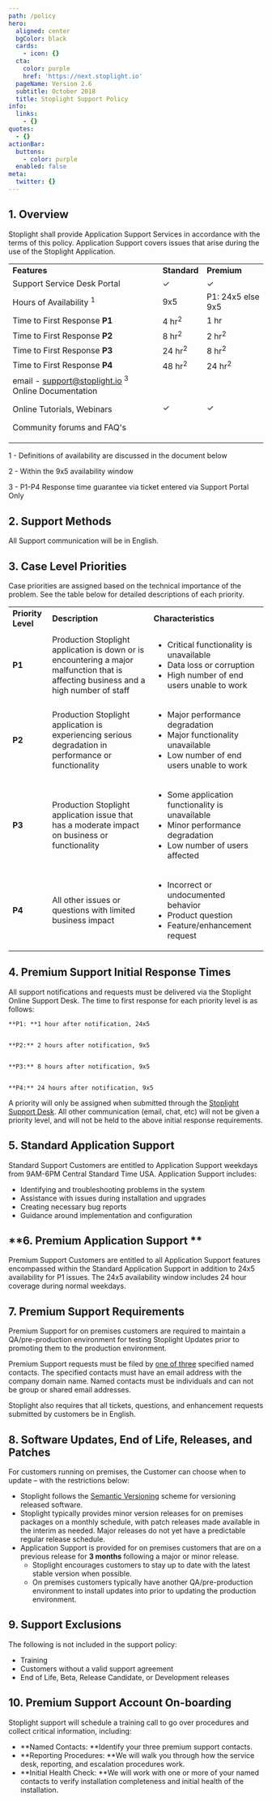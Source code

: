 ```yaml
---
path: /policy
hero:
  aligned: center
  bgColor: black
  cards:
    - icon: {}
  cta:
    color: purple
    href: 'https://next.stoplight.io'
  pageName: Version 2.6
  subtitle: October 2018
  title: Stoplight Support Policy
info:
  links:
    - {}
quotes:
  - {}
actionBar:
  buttons:
    - color: purple
  enabled: false
meta:
  twitter: {}
---
```

## **1. Overview**

Stoplight shall provide Application Support Services in accordance with the terms of this policy. Application Support covers issues that arise during the use of the Stoplight Application.


<table>
  <tr>
   <td><strong>Features</strong>
   </td>
   <td><strong>Standard</strong>
   </td>
   <td><strong>Premium</strong>
   </td>
  </tr>
  <tr>
   <td>Support Service Desk Portal
   </td>
   <td>✓
   </td>
   <td>✓
   </td>
  </tr>
  <tr>
   <td>Hours of Availability <sup>1</sup>
   </td>
   <td>9x5
   </td>
   <td>P1: 24x5 else 9x5
   </td>
  </tr>
  <tr>
   <td>Time to First Response <strong>P1</strong>
   </td>
   <td>4 hr<sup>2</sup>
   </td>
   <td>1 hr
   </td>
  </tr>
  <tr>
   <td>Time to First Response <strong>P2</strong> 
   </td>
   <td>8 hr<sup>2</sup>
   </td>
   <td>2 hr<sup>2</sup>
   </td>
  </tr>
  <tr>
   <td>Time to First Response <strong>P3</strong> 
   </td>
   <td>24 hr<sup>2</sup>
   </td>
   <td>8 hr<sup>2</sup>
   </td>
  </tr>
  <tr>
   <td>Time to First Response <strong>P4</strong> 
   </td>
   <td>48 hr<sup>2</sup>
   </td>
   <td>24 hr<sup>2</sup>
   </td>
  </tr>
  <tr>
   <td>email - <a href="mailto:support@stoplight.io">support@stoplight.io</a> <sup>3 </sup>Online Documentation
<p>
Online Tutorials, Webinars
<p>
Community forums and FAQ's
   </td>
   <td>✓
   </td>
   <td>✓
   </td>
  </tr>
</table>


1 - Definitions of availability are discussed in the document below

2 - Within the 9x5 availability window

3 - P1-P4 Response time guarantee via ticket entered via Support Portal Only


## **2. Support Methods**

All Support communication will be in English.


## **3. Case Level Priorities**

Case priorities are assigned based on the technical importance of the problem. See the table below for detailed descriptions of each priority.


<table>
  <tr>
   <td><strong>Priority Level</strong>
   </td>
   <td><strong>Description</strong>
   </td>
   <td><strong>Characteristics</strong>
   </td>
  </tr>
  <tr>
   <td><strong>P1</strong>
   </td>
   <td>Production Stoplight application is down or is encountering a major malfunction that is affecting business and a high number of staff
   </td>
   <td><ul>

<li>Critical functionality is unavailable
<li>Data loss or corruption
<li>High number of end users unable to work</li></ul>

   </td>
  </tr>
  <tr>
   <td><strong>P2</strong>
   </td>
   <td>Production Stoplight application is experiencing serious degradation in performance or functionality
   </td>
   <td><ul>

<li>Major performance degradation
<li>Major functionality unavailable
<li>Low number of end users unable to work</li></ul>

   </td>
  </tr>
  <tr>
   <td><strong>P3</strong>
   </td>
   <td>Production Stoplight application issue that has a moderate impact on business or functionality
   </td>
   <td><ul>

<li>Some application functionality is unavailable
<li>Minor performance degradation
<li>Low number of users affected</li></ul>

   </td>
  </tr>
  <tr>
   <td><strong>P4</strong>
   </td>
   <td>All other issues or questions with limited business impact
   </td>
   <td><ul>

<li>Incorrect or undocumented behavior
<li>Product question
<li>Feature/enhancement request</li></ul>

   </td>
  </tr>
</table>



## **4. Premium Support Initial Response Times**

All support notifications and requests must be delivered via the Stoplight Online Support Desk. The time to first response for each priority level is as follows:


    **P1: **1 hour after notification, 24x5


    **P2:** 2 hours after notification, 9x5


    **P3:** 8 hours after notification, 9x5


    **P4:** 24 hours after notification, 9x5

A priority will only be assigned when submitted through the <span style="text-decoration:underline;">Stoplight Support Desk</span>. All other communication (email, chat, etc) will not be given a priority level, and will not be held to the above initial response requirements.


## **5. Standard Application Support**

Standard Support Customers are entitled to Application Support weekdays from 9AM-6PM Central Standard Time USA. Application Support includes:



*   Identifying and troubleshooting problems in the system
*   Assistance with issues during installation and upgrades
*   Creating necessary bug reports
*   Guidance around implementation and configuration


## **6. Premium Application Support **

Premium Support Customers are entitled to all Application Support features encompassed within the Standard Application Support in addition to 24x5 availability for P1 issues. The 24x5 availability window includes 24 hour coverage during normal weekdays.


## **7. Premium Support Requirements**

Premium Support for on premises customers are required to maintain a QA/pre-production environment for testing Stoplight Updates prior to promoting them to the production environment.

Premium Support requests must be filed by <span style="text-decoration:underline;">one of three</span> specified named contacts. The specified contacts must have an email address with the company domain name.  Named contacts must be individuals and can not be group or shared email addresses.

Stoplight also requires that all tickets, questions, and enhancement requests submitted by customers be in English.


## **8. Software Updates, End of Life, Releases, and Patches**

For customers running on premises, the Customer can choose when to update – with the restrictions below:



*   Stoplight follows the [Semantic Versioning](https://semver.org/) scheme for versioning released software.
*   Stoplight typically provides minor version releases for on premises packages on a monthly schedule, with patch releases made available in the interim as needed. Major releases do not yet have a predictable regular release schedule.
*   Application Support is provided for on premises customers that are on a previous release for **3 months** following a major or minor release.
    *   Stoplight encourages customers to stay up to date with the latest stable version when possible.
    *   On premises customers typically have another  QA/pre-production environment to install updates into prior to updating the production environment. 


## **9. Support Exclusions**

The following is not included in the support policy:



*   Training
*   Customers without a valid support agreement
*   End of Life, Beta, Release Candidate, or Development releases


## **10. Premium Support Account On-boarding**

Stoplight support will schedule a training call to go over procedures and collect critical information, including:



*   **Named Contacts: **Identify your three premium support contacts.
*   **Reporting Procedures: **We will walk you through how the service desk, reporting, and escalation procedures work.
*   **Initial Health Check: **We will work with one or more of your named contacts to verify installation completeness and initial health of the installation.
